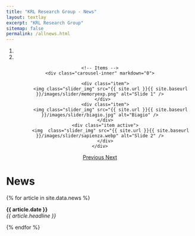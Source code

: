```yaml
---
title: "KRL Research Group - News"
layout: textlay
excerpt: "KRL Research Group"
sitemap: false
permalink: /allnews.html
---
```

<div markdown="0" width="10%" id="carousel" class="carousel slide" data-ride="carousel" data-interval="5000" data-pause="hover" align="center">
    <!-- Menu -->
    <ol class="carousel-indicators">
        <li data-target="#carousel" data-slide-to="0" class="active"></li>
        <li data-target="#carousel" data-slide-to="1"></li>
    </ol>

    <!-- Items -->
    <div class="carousel-inner" markdown="0">

        <div class="item">
            <img class="slider_img" src="{{ site.url }}{{ site.baseurl }}/images/slider/memoryexp.png" alt="Slide 1" />
        </div>  
        <div class="item">
            <img class="slider_img" src="{{ site.url }}{{ site.baseurl }}/images/slider/biagio.jpg" alt="Biagio" />
        </div>
        <div class="item active">
            <img  class="slider_img" src="{{ site.url }}{{ site.baseurl }}/images/slider/sapienza.webp" alt="Slide 2" />
        </div>
    </div>

  <a class="left carousel-control" href="#carousel" role="button" data-slide="prev">
    <span class="glyphicon glyphicon-chevron-left" aria-hidden="true"></span>
    <span class="sr-only">Previous</span>
  </a>
  <a class="right carousel-control" href="#carousel" role="button" data-slide="next">
    <span class="glyphicon glyphicon-chevron-right" aria-hidden="true"></span>
    <span class="sr-only">Next</span>
  </a>
</div>
<h1 class="sapienza-text"> News </h1>

{% for article in site.data.news %}
<p><b>{{ article.date }}</b> <br>
<em>{{ article.headline }}</em></p>
{% endfor %}
